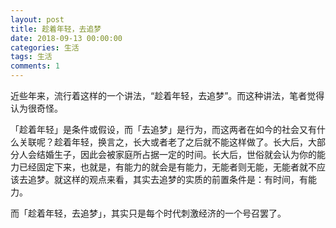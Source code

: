 ```yaml
---
layout: post
title: 趁着年轻，去追梦
date: 2018-09-13 00:00:00
categories: 生活
tags: 生活
comments: 1
---
```






近些年来，流行着这样的一个讲法，“趁着年轻，去追梦”。而这种讲法，笔者觉得认为很奇怪。

「趁着年轻」是条件或假设，而「去追梦」是行为，而这两者在如今的社会又有什么关联呢？趁着年轻，换言之，长大或者老了之后就不能这样做了。长大后，大部分人会结婚生子，因此会被家庭所占据一定的时间。长大后，世俗就会认为你的能力已经固定下来，也就是，有能力的就会是有能力，无能者则无能，无能者就不应该去追梦。就这样的观点来看，其实去追梦的实质的前置条件是：有时间，有能力。

而「趁着年轻，去追梦」，其实只是每个时代刺激经济的一个号召罢了。